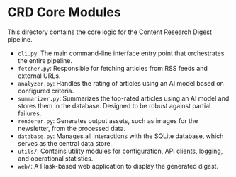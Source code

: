 # CRD Core Modules

This directory contains the core logic for the Content Research Digest pipeline.

-   `cli.py`: The main command-line interface entry point that orchestrates the entire pipeline.
-   `fetcher.py`: Responsible for fetching articles from RSS feeds and external URLs.
-   `analyzer.py`: Handles the rating of articles using an AI model based on configured criteria.
-   `summarizer.py`: Summarizes the top-rated articles using an AI model and stores them in the database. Designed to be robust against partial failures.
-   `renderer.py`: Generates output assets, such as images for the newsletter, from the processed data.
-   `database.py`: Manages all interactions with the SQLite database, which serves as the central data store.
-   `utils/`: Contains utility modules for configuration, API clients, logging, and operational statistics.
-   `web/`: A Flask-based web application to display the generated digest.